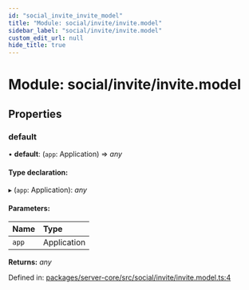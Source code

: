 ```yaml
---
id: "social_invite_invite_model"
title: "Module: social/invite/invite.model"
sidebar_label: "social/invite/invite.model"
custom_edit_url: null
hide_title: true
---
```


# Module: social/invite/invite.model

## Properties

### default

• **default**: (`app`: Application) => *any*

#### Type declaration:

▸ (`app`: Application): *any*

#### Parameters:

Name | Type |
:------ | :------ |
`app` | Application |

**Returns:** *any*

Defined in: [packages/server-core/src/social/invite/invite.model.ts:4](https://github.com/xr3ngine/xr3ngine/blob/77d12cea0/packages/server-core/src/social/invite/invite.model.ts#L4)
